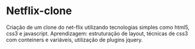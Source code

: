 # Netflix-clone
Criação de um clone do net-flix utilizando tecnologias simples como html5, css3 e javascript.
Aprendizagem: estruturação de layout, técnicas de css3 com conteiners e variáveis, utilização de plugins jquery.
